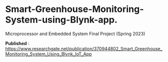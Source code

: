 # Smart-Greenhouse-Monitoring-System-using-Blynk-app.
Microprocessor and Embedded System Final Project (Spring 2023) 

**Published** : https://www.researchgate.net/publication/370944802_Smart_Greenhouse_Monitoring_System_Using_Blynk_IoT_App
